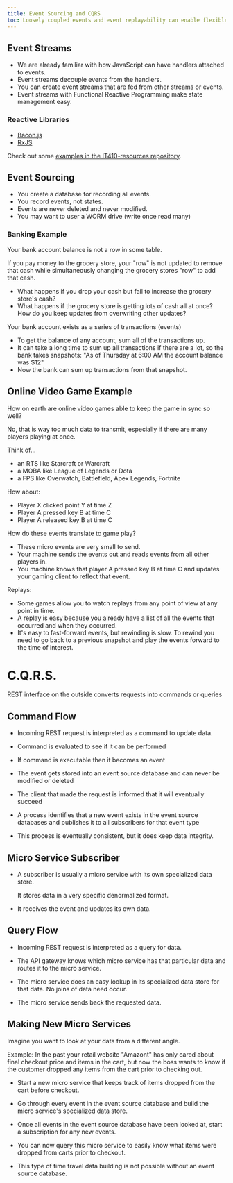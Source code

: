 ```yaml
---
title: Event Sourcing and CQRS
toc: Loosely coupled events and event replayability can enable flexible and powerful applications. 
---
```


## Event Streams

- We are already familiar with how JavaScript can have handlers attached to events.
- Event streams decouple events from the handlers.
- You can create event streams that are fed from other streams or events.
- Event streams with Functional Reactive Programming make state management easy.

### Reactive Libraries

- [Bacon.js](https://baconjs.github.io/)
- [RxJS](https://github.com/Reactive-Extensions/RxJS)

Check out some [examples in the IT410-resources repository](https://github.com/Gi60s/it410-resources/tree/master/functional-reactive-programming).

## Event Sourcing

- You create a database for recording all events.
- You record events, not states.
- Events are never deleted and never modified.
- You may want to user a WORM drive (write once read many)

### Banking Example

Your bank account balance is not a row in some table.

If you pay money to the grocery store, your "row" is not updated to remove that cash while simultaneously changing the grocery stores "row" to add that cash.

- What happens if you drop your cash but fail to increase the grocery store's cash?
- What happens if the grocery store is getting lots of cash all at once? How do you keep updates from overwriting other updates?

Your bank account exists as a series of transactions (events)

- To get the balance of any account, sum all of the transactions up.
- It can take a long time to sum up all transactions if there are a lot, so the bank takes snapshots:
    "As of Thursday at 6:00 AM the account balance was $12"
- Now the bank can sum up transactions from that snapshot.

## Online Video Game Example

How on earth are online video games able to keep the game in sync so well?

<question-answer q="Does it make sense to send your online character's position, direction, speed, etc. every 100 milliseconds or so?">

No, that is way too much data to transmit, especially if there are many players playing at once.

</question-answer>

Think of...
 
- an RTS like Starcraft or Warcraft
- a MOBA like League of Legends or Dota
- a FPS like Overwatch, Battlefield, Apex Legends, Fortnite

<question-answer q="What actions are taken in these games and how could you concisely describe them as events?">

How about:

- Player X clicked point Y at time Z
- Player A pressed key B at time C
- Player A released key B at time C

</question-answer>

How do these events translate to game play?

- These micro events are very small to send.
- Your machine sends the events out and reads events from all other players in.
- You machine knows that player A pressed key B at time C and updates your gaming client to reflect that event.

Replays:

- Some games allow you to watch replays from any point of view at any point in time.
- A replay is easy because you already have a list of all the events that occurred and when they occurred.
- It's easy to fast-forward events, but rewinding is slow. To rewind you need to go back to a previous snapshot and play the events forward to the time of interest.

# C.Q.R.S.

REST interface on the outside converts requests into commands or queries

## Command Flow

- Incoming REST request is interpreted as a command to update data.

- Command is evaluated to see if it can be performed

- If command is executable then it becomes an event

- The event gets stored into an event source database and can never be modified or deleted

- The client that made the request is informed that it will eventually succeed

- A process identifies that a new event exists in the event source databases and publishes it to all subscribers for that event type

- This process is eventually consistent, but it does keep data integrity.

## Micro Service Subscriber

- A subscriber is usually a micro service with its own specialized data store.

    It stores data in a very specific denormalized format.

- It receives the event and updates its own data.

## Query Flow

- Incoming REST request is interpreted as a query for data.

- The API gateway knows which micro service has that particular data and routes it to the micro service.

- The micro service does an easy lookup in its specialized data store for that data. No joins of data need occur.

- The micro service sends back the requested data.

## Making New Micro Services

Imagine you want to look at your data from a different angle.

Example: In the past your retail website "Amazont" has only cared about final checkout price and items in the cart, but now the boss wants to know if the customer dropped any items from the cart prior to checking out.

- Start a new micro service that keeps track of items dropped from the cart before checkout.

- Go through every event in the event source database and build the micro service's specialized data store.

- Once all events in the event source database have been looked at, start a subscription for any new events.

- You can now query this micro service to easily know what items were dropped from carts prior to checkout.

- This type of time travel data building is not possible without an event source database.
